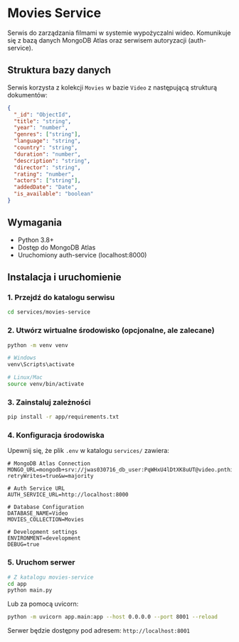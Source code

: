 # Movies Service

Serwis do zarządzania filmami w systemie wypożyczalni wideo. Komunikuje się z bazą danych MongoDB Atlas oraz serwisem autoryzacji (auth-service).

## Struktura bazy danych

Serwis korzysta z kolekcji `Movies` w bazie `Video` z następującą strukturą dokumentów:

```json
{
  "_id": "ObjectId",
  "title": "string",
  "year": "number",
  "genres": ["string"],
  "language": "string",
  "country": "string",
  "duration": "number",
  "description": "string",
  "director": "string",
  "rating": "number",
  "actors": ["string"],
  "addedDate": "Date",
  "is_available": "boolean"
}
```

## Wymagania

- Python 3.8+
- Dostęp do MongoDB Atlas
- Uruchomiony auth-service (localhost:8000)

## Instalacja i uruchomienie

### 1. Przejdź do katalogu serwisu

```bash
cd services/movies-service
```

### 2. Utwórz wirtualne środowisko (opcjonalne, ale zalecane)

```bash
python -m venv venv

# Windows
venv\Scripts\activate

# Linux/Mac
source venv/bin/activate
```

### 3. Zainstaluj zależności

```bash
pip install -r app/requirements.txt
```

### 4. Konfiguracja środowiska

Upewnij się, że plik `.env` w katalogu `services/` zawiera:

```env
# MongoDB Atlas Connection
MONGO_URL=mongodb+srv://jwas030716_db_user:PqWHxU4lDtXK8uUT@video.pnthizn.mongodb.net/Video?retryWrites=true&w=majority

# Auth Service URL
AUTH_SERVICE_URL=http://localhost:8000

# Database Configuration
DATABASE_NAME=Video
MOVIES_COLLECTION=Movies

# Development settings
ENVIRONMENT=development
DEBUG=true
```

### 5. Uruchom serwer

```bash
# Z katalogu movies-service
cd app
python main.py
```

Lub za pomocą uvicorn:

```bash
python -m uvicorn app.main:app --host 0.0.0.0 --port 8001 --reload
```

Serwer będzie dostępny pod adresem: `http://localhost:8001`



